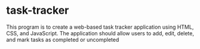 # task-tracker
This program is to create a web-based task tracker application using HTML, CSS, and JavaScript. The application should allow users to add, edit, delete, and mark tasks as completed or uncompleted
